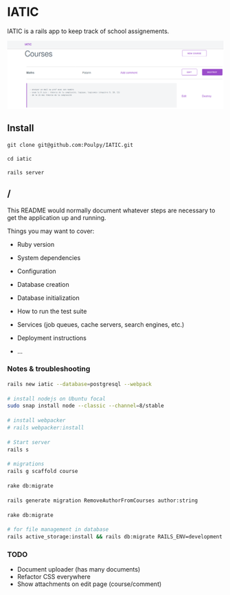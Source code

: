 # IATIC

IATIC is a rails app to keep track of school assignements.

![](app/assets/images/iatic.png)

## Install

```
git clone git@github.com:Poulpy/IATIC.git

cd iatic

rails server
```


## /

This README would normally document whatever steps are necessary to get the
application up and running.

Things you may want to cover:

* Ruby version

* System dependencies

* Configuration

* Database creation

* Database initialization

* How to run the test suite

* Services (job queues, cache servers, search engines, etc.)

* Deployment instructions

* ...


### Notes & troubleshooting

```bash
rails new iatic --database=postgresql --webpack

# install nodejs on Ubuntu focal
sudo snap install node --classic --channel=8/stable

# install webpacker
# rails webpacker:install

# Start server
rails s

# migrations
rails g scaffold course

rake db:migrate

rails generate migration RemoveAuthorFromCourses author:string

rake db:migrate

# for file management in database
rails active_storage:install && rails db:migrate RAILS_ENV=development 

```

### TODO

- Document uploader (has many documents)
- Refactor CSS everywhere
- Show attachments on edit page (course/comment)



